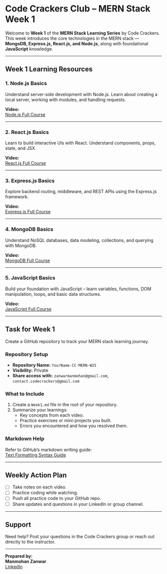 
# Code Crackers Club – MERN Stack Week 1

Welcome to **Week 1** of the **MERN Stack Learning Series** by Code Crackers.  
This week introduces the core technologies in the MERN stack — **MongoDB, Express.js, React.js, and Node.js**, along with foundational **JavaScript** knowledge.

---

## Week 1 Learning Resources

### 1. Node.js Basics
Understand server-side development with Node.js. Learn about creating a local server, working with modules, and handling requests.

**Video:**  
[Node.js Full Course](https://www.youtube.com/watch?v=JZXQ455OT3A&list=PL0Zuz27SZ-6PFkIxaJ6Xx_X46avTM1aYw)

---

### 2. React.js Basics
Learn to build interactive UIs with React. Understand components, props, state, and JSX.

**Video:**  
[React.js Full Course](https://www.youtube.com/watch?v=TeeAp5zkYnI&list=PL0Zuz27SZ-6PrE9srvEn8nbhOOyxnWXfp)

---

### 3. Express.js Basics
Explore backend routing, middleware, and REST APIs using the Express.js framework.

**Video:**  
[Express.js Full Course](https://www.youtube.com/watch?v=jivyItmsu18&list=PL0Zuz27SZ-6P4vnjQ_PJ5iRYsqJkQhtUu)

---

### 4. MongoDB Basics
Understand NoSQL databases, data modeling, collections, and querying with MongoDB.

**Video:**  
[MongoDB Full Course](https://www.youtube.com/watch?v=-PdjUx9JZ2E&list=PL0Zuz27SZ-6OJQfjH8g_CAjgMbLoIleKN)

---

### 5. JavaScript Basics
Build your foundation with JavaScript – learn variables, functions, DOM manipulation, loops, and basic data structures.

**Video:**  
[JavaScript Full Course](https://www.youtube.com/watch?v=SajRjc9KKUE&list=PL0Zuz27SZ-6Oi6xNtL_fwCrwpuqylMsgT)

---

## Task for Week 1

Create a GitHub repository to track your MERN stack learning journey.

### Repository Setup

- **Repository Name:** `YourName-CC-MERN-W25`
- **Visibility:** Private  
- **Share access with:** `zanwarmanmohan@gmail.com`, `contact.codecrackers@gmail.com`

### What to Include

1. Create a `Week1.md` file in the root of your repository.
2. Summarize your learnings:
   - Key concepts from each video.
   - Practice exercises or mini-projects you built.
   - Errors you encountered and how you resolved them.

### Markdown Help

Refer to GitHub’s markdown writing guide:  
[Text Formatting Syntax Guide](https://docs.github.com/en/get-started/writing-on-github/getting-started-with-writing-and-formatting-on-github/basic-writing-and-formatting-syntax)

---

## Weekly Action Plan

- [ ] Take notes on each video.
- [ ] Practice coding while watching.
- [ ] Push all practice code to your GitHub repo.
- [ ] Share updates and questions in your LinkedIn or group channel.

---

## Support

Need help? Post your questions in the Code Crackers group or reach out directly to the instructor.

---

**Prepared by:**  
**Manmohan Zanwar**  
[LinkedIn](https://linkedin.com/in/developer-manmohan)
